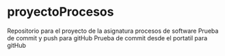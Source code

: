# proyectoProcesos
Repositorio para el proyecto de la asignatura procesos de software
Prueba de commit y push para gitHub
Prueba de commit desde el portatil para gitHub
